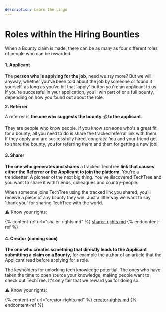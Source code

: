 ```yaml
---
description: Learn the lingo
---
```


# Roles within the Hiring Bounties

When a Bounty claim is made, there can be as many as four different roles of people who can be rewarded:

#### **1. Applicant**

The **person who is applying for the job**, need we say more? But we will anyway, whether you've been told about the job by someone or found it yourself, as long as you've hit that 'apply' button you're an applicant to us. If you’re successful in your application, you’ll win part of or a full bounty, depending on how you found out about the role.

**2. Referrer**

A referrer is **the one who suggests the bounty** 💰 **to the applicant**.&#x20;

They are people who know people. If you know someone who's a great fit for a bounty, all you need to do is share the tracked referral link with them. If they apply and are successfully hired, congrats! You and your friend get to share the bounty, you for referring them and them for getting a new job!

#### **3. Sharer**

**The one who generates and shares** a tracked TechTree **link that causes either the Referrer or the Applicant to join the platform**. You're a trendsetter. A pioneer of the next big thing. You've discovered TechTree and you want to share it with friends, colleagues and country-people.

When someone joins TechTree using the tracked link you shared, you'll receive a piece of any bounty they win. Just a little way we want to say 'thank you' for sharing TechTree with the world.&#x20;

⚠️ Know your rights:

{% content-ref url="sharer-rights.md" %}
[sharer-rights.md](sharer-rights.md)
{% endcontent-ref %}

#### **4. Creator (coming soon)**

**The one who creates something that directly leads to the Applicant submitting a claim on a Bounty**, for example the author of an article that the Applicant read before applying for a role.

The keyholders for unlocking tech knowledge potential. The ones who have taken the time to open source your knowledge, making people want to check out TechTree. It's only fair that we reward you for doing so.&#x20;

⚠️ Know your rights:

{% content-ref url="creator-rights.md" %}
[creator-rights.md](creator-rights.md)
{% endcontent-ref %}
